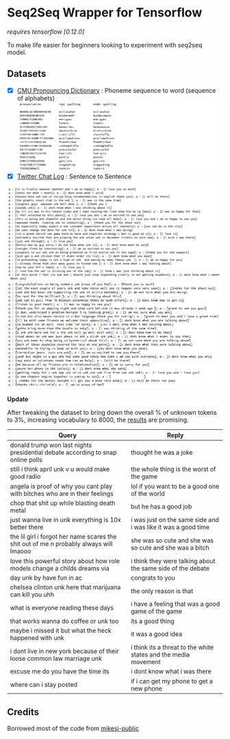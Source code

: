 # Seq2Seq Wrapper for Tensorflow

*requires tensorflow [0.12.0]*

To make life easier for beginners looking to experiment with seq2seq model.


## Datasets

- [x] [CMU Pronouncing Dictionary](https://github.com/suriyadeepan/datasets/tree/master/seq2seq/CMUdict) : Phoneme sequence to word (sequence of alphabets)
![](/img/phoneme.png)
- [x] [Twitter Chat Log](https://github.com/suriyadeepan/datasets/tree/master/seq2seq/twitter) : Sentence to Sentence

![](/img/twitter01.png)
![](/img/twitter02.png)

**Update**

After tweaking the dataset to bring down the overall % of unknown tokens to 3%, increasing vocabulary to 8000, the [results](https://gist.github.com/suriyadeepan/5d4aaf96c7bd89b908921804c683fee8) are promising.

| Query					| Reply					|
| ------------- | ------------- |
| donald trump won last nights presidential debate according to snap online polls | thought he was a joke |
| still i think april unk v u would make good radio | the whole thing is the worst of the game |
| angela is proof of why you cant play with bitches who are in their feelings | lol if you want to be a good one of the world |
| chop that shit up while blasting death metal | but he has a good job |
| just wanna live in unk everything is 10x better there | i was just on the same side and i was like it was a good time |
| the lil girl i forgot her name scares the shit out of me n probably always will lmaooo | she was so cute and she was so cute and she was a bitch |
| love this powerful story about how role models change a childs dreams via | i think they were talking about the same side of the debate |
| day unk by  have fun in ac | congrats to you  |
| chelsea clinton unk here that marijuana can kill you uhh | the only reason is that |
| what is everyone reading these days | i have a feeling that was a good game of the game |
| that works wanna do coffee or unk too | its a good thing |
| maybe i missed it but what the heck happened with unk | it was a good idea |
| i dont live in new york because of their loose common law marriage unk | i think its a threat to the white states and the media movement |
| excuse me do you have the time  its  | i dont know what i was there |
| where can i stay posted | if i can get my phone to get a new phone |

## Credits

Borrowed most of the code from [mikesj-public](https://github.com/mikesj-public/rnn_spelling_bee/blob/master/spelling_bee_RNN.ipynb)
